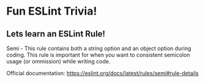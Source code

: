 # Fun ESLint Trivia!

## Lets learn an ESLint Rule!

Semi - This rule contains both a string option and an object option during coding. This rule is important for when you
want to consistent semicolon usage (or ommission) while writing code.

Official documentation: https://eslint.org/docs/latest/rules/semi#rule-details
